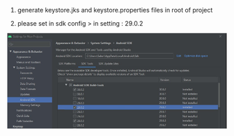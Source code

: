 
 1. generate keystore.jks and keystore.properties files in root of project

 1. please set in sdk config > in setting : 29.0.2

![sdk](sdk.jpg)